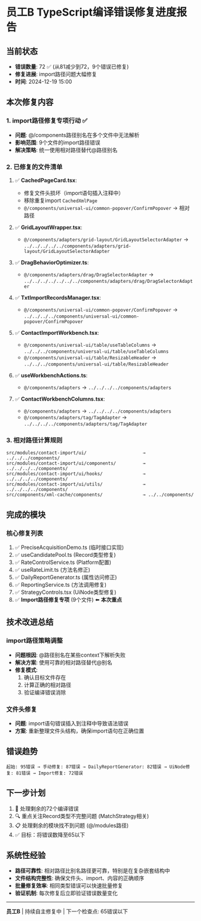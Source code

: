 # 员工B TypeScript编译错误修复进度报告

## 当前状态  
- **错误数量**: 72 ✅ (从81减少到72，9个错误已修复)
- **修复进展**: import路径问题大幅修复
- **时间**: 2024-12-19 15:00

## 本次修复内容

### 1. import路径修复专项行动 ✅ 
- **问题**: @/components路径别名在多个文件中无法解析
- **影响范围**: 9个文件的import路径错误
- **解决策略**: 统一使用相对路径替代@路径别名

### 2. 已修复的文件清单
1. ✅ **CachedPageCard.tsx**: 
   - 修复文件头损坏（import语句插入注释中）
   - 移除重复import `CachedXmlPage`
   - `@/components/universal-ui/common-popover/ConfirmPopover` → 相对路径

2. ✅ **GridLayoutWrapper.tsx**:
   - `@/components/adapters/grid-layout/GridLayoutSelectorAdapter` → `../../../../../components/adapters/grid-layout/GridLayoutSelectorAdapter`

3. ✅ **DragBehaviorOptimizer.ts**:
   - `@/components/adapters/drag/DragSelectorAdapter` → `../../../../../../../components/adapters/drag/DragSelectorAdapter`

4. ✅ **TxtImportRecordsManager.tsx**:
   - `@/components/universal-ui/common-popover/ConfirmPopover` → `../../../../components/universal-ui/common-popover/ConfirmPopover`

5. ✅ **ContactImportWorkbench.tsx**:
   - `@/components/universal-ui/table/useTableColumns` → `../../../components/universal-ui/table/useTableColumns`
   - `@/components/universal-ui/table/ResizableHeader` → `../../../components/universal-ui/table/ResizableHeader`

6. ✅ **useWorkbenchActions.ts**:
   - `@/components/adapters` → `../../../../components/adapters`

7. ✅ **ContactWorkbenchColumns.tsx**:
   - `@/components/adapters` → `../../../../components/adapters`
   - `@/components/adapters/tag/TagAdapter` → `../../../../components/adapters/tag/TagAdapter`

### 3. 相对路径计算规则
```
src/modules/contact-import/ui/                     → ../../../components/
src/modules/contact-import/ui/components/          → ../../../../components/
src/modules/contact-import/ui/hooks/               → ../../../../components/
src/modules/contact-import/ui/utils/               → ../../../../components/
src/components/xml-cache/components/               → ../../components/
```

## 完成的模块

### 核心修复列表
1. ✅ PreciseAcquisitionDemo.ts (临时接口实现)
2. ✅ useCandidatePool.ts (Record类型修复) 
3. ✅ RateControlService.ts (Platform配置)
4. ✅ useRateLimit.ts (方法名修正)
5. ✅ DailyReportGenerator.ts (属性访问修正)
6. ✅ ReportingService.ts (方法调用修复)
7. ✅ StrategyControls.tsx (UiNode类型修复)
8. ✅ **Import路径修复专项** (9个文件) ⬅️ **本次重点**

## 技术改进总结

### import路径策略调整
- **问题根因**: @路径别名在某些context下解析失败
- **解决方案**: 使用可靠的相对路径替代@别名
- **修复模式**: 
  1. 确认目标文件存在
  2. 计算正确的相对路径
  3. 验证编译错误消除

### 文件头修复
- **问题**: import语句错误插入到注释中导致语法错误
- **方案**: 重新整理文件头结构，确保import语句在正确位置

## 错误趋势
```
起始: 95错误 → 手动修复: 87错误 → DailyReportGenerator: 82错误 → UiNode修复: 81错误 → Import修复: 72错误
```

## 下一步计划
1. 🎯 处理剩余的72个编译错误
2. 🔍 重点关注Record类型不完整问题 (MatchStrategy相关)
3. 📋 处理剩余的模块找不到问题 (@/modules路径)
4. ✅ 目标：将错误数降至65以下

## 系统性经验
- **路径可靠性**: 相对路径比别名路径更可靠，特别是在复杂嵌套结构中
- **文件结构完整性**: 确保文件头、import、内容的正确顺序
- **批量修复效率**: 相同类型错误可以快速批量修复
- **验证机制**: 每次修复后立即验证错误数量变化

---
**员工B** | 持续自主修复中 | 下一个检查点: 65错误以下